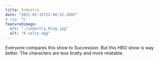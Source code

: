 ```yaml
---
title: Industry
date: "2021-01-15T22:40:32.169Z"
# tag: TV
featuredimage:
  src: "./industry_blog.jpg"
  alt: "A salty egg"
---
```


Everyone compares this show to Succession. But this HBO show is way better. The characters are less bratty and more relatable.
